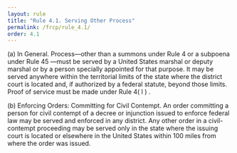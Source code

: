 ```yaml
---
layout: rule
title: "Rule 4.1. Serving Other Process"
permalink: /frcp/rule_4.1/
order: 4.1
---
```


(a) In General. Process—other than a summons under Rule 4 or a subpoena under Rule 45 —must be served by a United States marshal or deputy marshal or by a person specially appointed for that purpose. It may be served anywhere within the territorial limits of the state where the district court is located and, if authorized by a federal statute, beyond those limits. Proof of service must be made under Rule 4( l ) .


(b) Enforcing Orders: Committing for Civil Contempt. An order committing a person for civil contempt of a decree or injunction issued to enforce federal law may be served and enforced in any district. Any other order in a civil-contempt proceeding may be served only in the state where the issuing court is located or elsewhere in the United States within 100 miles from where the order was issued.

